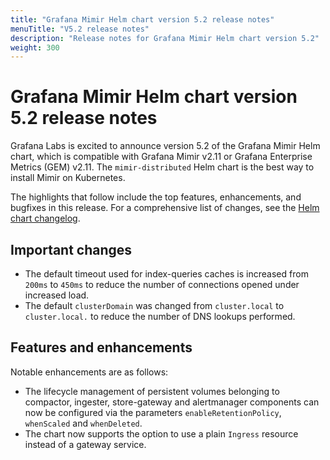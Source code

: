 ```yaml
---
title: "Grafana Mimir Helm chart version 5.2 release notes"
menuTitle: "V5.2 release notes"
description: "Release notes for Grafana Mimir Helm chart version 5.2"
weight: 300
---
```


# Grafana Mimir Helm chart version 5.2 release notes

Grafana Labs is excited to announce version 5.2 of the Grafana Mimir Helm chart, which is compatible with Grafana Mimir v2.11 or Grafana Enterprise Metrics (GEM) v2.11. The `mimir-distributed` Helm chart is the best way to install Mimir on Kubernetes.

The highlights that follow include the top features, enhancements, and bugfixes in this release. For a comprehensive list of changes, see the [Helm chart changelog](https://github.com/grafana/mimir/tree/main/operations/helm/charts/mimir-distributed/CHANGELOG.md).

## Important changes

- The default timeout used for index-queries caches is increased from `200ms` to `450ms` to reduce the number of connections opened under increased load.
- The default `clusterDomain` was changed from `cluster.local` to `cluster.local.` to reduce the number of DNS lookups performed.

## Features and enhancements

Notable enhancements are as follows:

- The lifecycle management of persistent volumes belonging to compactor, ingester, store-gateway and alertmanager components can now be configured via the parameters `enableRetentionPolicy`, `whenScaled` and `whenDeleted`.
- The chart now supports the option to use a plain `Ingress` resource instead of a gateway service.
